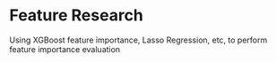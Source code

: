 # Feature Research 

Using XGBoost feature importance, Lasso Regression, etc, to perform feature importance evaluation
